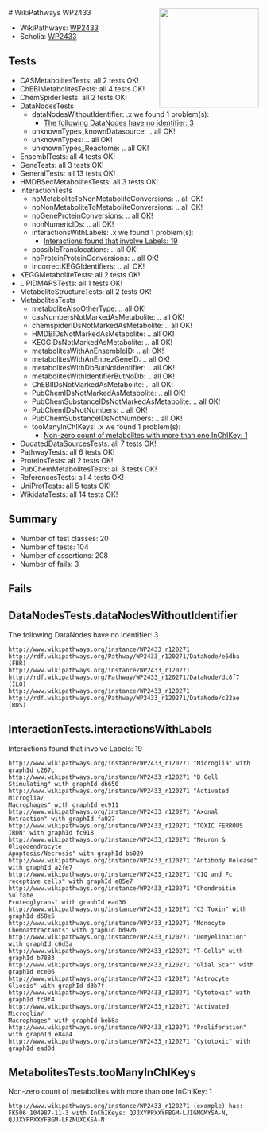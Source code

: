 <img style="float: right; width: 200px" src="https://upload.wikimedia.org/wikipedia/commons/thumb/8/83/Wplogo_with_text_500.png/640px-Wplogo_with_text_500.png" />
# WikiPathways WP2433

* WikiPathways: [WP2433](https://new.wikipathways.org/pathways/WP2433)
* Scholia: [WP2433](https://scholia.toolforge.org/wikipathways/WP2433)
## Tests
* CASMetabolitesTests: all 2 tests OK!
* ChEBIMetabolitesTests: all 4 tests OK!
* ChemSpiderTests: all 2 tests OK!
* DataNodesTests
    * dataNodesWithoutIdentifier: .x we found 1 problem(s):
        * [The following DataNodes have no identifier: 3](#d2d32fa2)
    * unknownTypes_knownDatasource: .. all OK!
    * unknownTypes: .. all OK!
    * unknownTypes_Reactome: .. all OK!
* EnsemblTests: all 4 tests OK!
* GeneTests: all 3 tests OK!
* GeneralTests: all 13 tests OK!
* HMDBSecMetabolitesTests: all 3 tests OK!
* InteractionTests
    * noMetaboliteToNonMetaboliteConversions: .. all OK!
    * noNonMetaboliteToMetaboliteConversions: .. all OK!
    * noGeneProteinConversions: .. all OK!
    * nonNumericIDs: .. all OK!
    * interactionsWithLabels: .x we found 1 problem(s):
        * [Interactions found that involve Labels: 19](#fe97a8c1)
    * possibleTranslocations: .. all OK!
    * noProteinProteinConversions: .. all OK!
    * incorrectKEGGIdentifiers: .. all OK!
* KEGGMetaboliteTests: all 2 tests OK!
* LIPIDMAPSTests: all 1 tests OK!
* MetaboliteStructureTests: all 2 tests OK!
* MetabolitesTests
    * metaboliteAlsoOtherType: .. all OK!
    * casNumbersNotMarkedAsMetabolite: .. all OK!
    * chemspiderIDsNotMarkedAsMetabolite: .. all OK!
    * HMDBIDsNotMarkedAsMetabolite: .. all OK!
    * KEGGIDsNotMarkedAsMetabolite: .. all OK!
    * metabolitesWithAnEnsembleID: .. all OK!
    * metabolitesWithAnEntrezGeneID: .. all OK!
    * metabolitesWithDbButNoIdentifier: .. all OK!
    * metabolitesWithIdentifierButNoDb: .. all OK!
    * ChEBIIDsNotMarkedAsMetabolite: .. all OK!
    * PubChemIDsNotMarkedAsMetabolite: .. all OK!
    * PubChemSubstanceIDsNotMarkedAsMetabolite: .. all OK!
    * PubChemIDsNotNumbers: .. all OK!
    * PubChemSubstanceIDsNotNumbers: .. all OK!
    * tooManyInChIKeys: .x we found 1 problem(s):
        * [Non-zero count of metabolites with more than one InChIKey: 1](#a4e4037e)
* OudatedDataSourcesTests: all 7 tests OK!
* PathwayTests: all 6 tests OK!
* ProteinsTests: all 2 tests OK!
* PubChemMetabolitesTests: all 3 tests OK!
* ReferencesTests: all 4 tests OK!
* UniProtTests: all 5 tests OK!
* WikidataTests: all 14 tests OK!


## Summary

* Number of test classes: 20
* Number of tests: 104
* Number of assertions: 208
* Number of fails: 3

## Fails

<a name="d2d32fa2" />

## DataNodesTests.dataNodesWithoutIdentifier

The following DataNodes have no identifier: 3
```
http://www.wikipathways.org/instance/WP2433_r120271 http://rdf.wikipathways.org/Pathway/WP2433_r120271/DataNode/e6dba (FBR)
http://www.wikipathways.org/instance/WP2433_r120271 http://rdf.wikipathways.org/Pathway/WP2433_r120271/DataNode/dc8f7 (IL8)
http://www.wikipathways.org/instance/WP2433_r120271 http://rdf.wikipathways.org/Pathway/WP2433_r120271/DataNode/c22ae (ROS)
```

<a name="fe97a8c1" />

## InteractionTests.interactionsWithLabels

Interactions found that involve Labels: 19
```
http://www.wikipathways.org/instance/WP2433_r120271 "Microglia" with graphId c267c
http://www.wikipathways.org/instance/WP2433_r120271 "B Cell Stimulating" with graphId db650
http://www.wikipathways.org/instance/WP2433_r120271 "Activated Microglia/
Macrophages" with graphId ec911
http://www.wikipathways.org/instance/WP2433_r120271 "Axonal Retraction" with graphId fa027
http://www.wikipathways.org/instance/WP2433_r120271 "TOXIC FERROUS
IRON" with graphId fc918
http://www.wikipathways.org/instance/WP2433_r120271 "Neuron & 
Oligodendrocyte
Apoptosis/Necrosis" with graphId bb029
http://www.wikipathways.org/instance/WP2433_r120271 "Antibody Release" with graphId a2fe7
http://www.wikipathways.org/instance/WP2433_r120271 "C1Q and Fc receptive cells" with graphId e85e7
http://www.wikipathways.org/instance/WP2433_r120271 "Chondroitin Sulfate 
Proteoglycans" with graphId ead30
http://www.wikipathways.org/instance/WP2433_r120271 "C3 Toxin" with graphId d58e5
http://www.wikipathways.org/instance/WP2433_r120271 "Monocyte Chemoattractants" with graphId bd92b
http://www.wikipathways.org/instance/WP2433_r120271 "Demyelination" with graphId c6d3a
http://www.wikipathways.org/instance/WP2433_r120271 "T-Cells" with graphId b7883
http://www.wikipathways.org/instance/WP2433_r120271 "Glial Scar" with graphId ece06
http://www.wikipathways.org/instance/WP2433_r120271 "Astrocyte Gliosis" with graphId d3b7f
http://www.wikipathways.org/instance/WP2433_r120271 "Cytotoxic" with graphId fc9f4
http://www.wikipathways.org/instance/WP2433_r120271 "Activated Microglia/
Macrophages" with graphId beb8a
http://www.wikipathways.org/instance/WP2433_r120271 "Proliferation" with graphId e84a4
http://www.wikipathways.org/instance/WP2433_r120271 "Cytotoxic" with graphId ead0d
```

<a name="a4e4037e" />

## MetabolitesTests.tooManyInChIKeys

Non-zero count of metabolites with more than one InChIKey: 1
```
http://www.wikipathways.org/instance/WP2433_r120271 (example) has: FK506 104987-11-3 with InChIKeys: QJJXYPPXXYFBGM-LJIGMGMYSA-N, QJJXYPPXXYFBGM-LFZNUXCKSA-N
```


